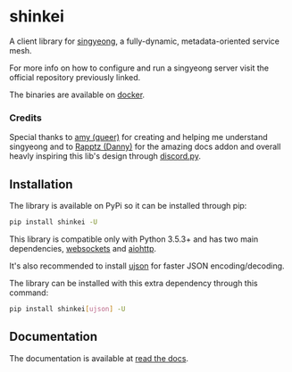 # shinkei

A client library for [singyeong](https://github.com/queer/singyeong), a fully-dynamic, metadata-oriented service mesh.

For more info on how to configure and run a singyeong server visit the official repository previously linked.

The binaries are available on [docker](https://hub.docker.com/r/queer/singyeong).

### Credits

Special thanks to [amy (queer)](https://github.com/queer/) for creating and helping me understand singyeong and to
[Rapptz (Danny)](https://github.com/Rapptz) for the amazing docs addon and overall heavly inspiring this lib's design 
through [discord.py](https://github.com/Rapptz/discord.py).


## Installation

The library is available on PyPi so it can be installed through pip:

```bash
pip install shinkei -U
```

This library is compatible only with Python 3.5.3+ and has two main dependencies, [websockets](https://github.com/aaugustin/websockets)
and [aiohttp](https://github.com/aio-libs/aiohttp).

It's also recommended to install [ujson](https://github.com/esnme/ultrajson) for faster JSON encoding/decoding.

The library can be installed with this extra dependency through this command:

```bash
pip install shinkei[ujson] -U
```

## Documentation

The documentation is available at [read the docs](https://shinkei.rtfd.io).
